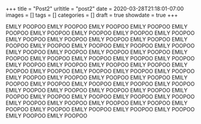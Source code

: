 +++
title = "Post2"
urltitle = "post2"
date = 2020-03-28T21:18:01-07:00
images = []
tags = []
categories = []
draft = true
showdate = true
+++

EMILY POOPOO EMILY POOPOO EMILY POOPOO EMILY POOPOO EMILY POOPOO EMILY POOPOO EMILY POOPOO EMILY POOPOO EMILY POOPOO EMILY POOPOO EMILY POOPOO EMILY POOPOO EMILY POOPOO EMILY POOPOO EMILY POOPOO EMILY POOPOO EMILY POOPOO EMILY POOPOO EMILY POOPOO EMILY POOPOO EMILY POOPOO EMILY POOPOO EMILY POOPOO EMILY POOPOO EMILY POOPOO EMILY POOPOO EMILY POOPOO EMILY POOPOO EMILY POOPOO EMILY POOPOO EMILY POOPOO EMILY POOPOO EMILY POOPOO EMILY POOPOO <!--more--> EMILY POOPOO EMILY POOPOO EMILY POOPOO EMILY POOPOO EMILY POOPOO EMILY POOPOO EMILY POOPOO EMILY POOPOO EMILY POOPOO EMILY POOPOO EMILY POOPOO EMILY POOPOO EMILY POOPOO EMILY POOPOO EMILY POOPOO EMILY POOPOO EMILY POOPOO EMILY POOPOO EMILY POOPOO EMILY POOPOO EMILY POOPOO EMILY POOPOO EMILY POOPOO EMILY POOPOO EMILY POOPOO EMILY POOPOO EMILY POOPOO EMILY POOPOO EMILY POOPOO EMILY POOPOO EMILY POOPOO 